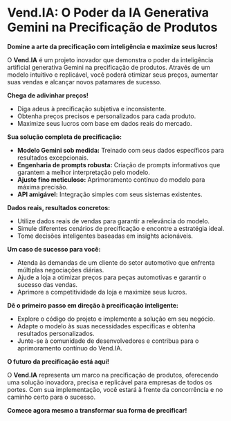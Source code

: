 # **Vend.IA: O Poder da IA Generativa Gemini na Precificação de Produtos**

**Domine a arte da precificação com inteligência e maximize seus lucros!**

O **Vend.IA** é um projeto inovador que demonstra o poder da inteligência artificial generativa Gemini na precificação de produtos. Através de um modelo intuitivo e replicável, você poderá otimizar seus preços, aumentar suas vendas e alcançar novos patamares de sucesso.

**Chega de adivinhar preços!**

* Diga adeus à precificação subjetiva e inconsistente.
* Obtenha preços precisos e personalizados para cada produto.
* Maximize seus lucros com base em dados reais do mercado.

**Sua solução completa de precificação:**

* **Modelo Gemini sob medida:** Treinado com seus dados específicos para resultados excepcionais.
* **Engenharia de prompts robusta:** Criação de prompts informativos que garantem a melhor interpretação pelo modelo.
* **Ajuste fino meticuloso:** Aprimoramento contínuo do modelo para máxima precisão.
* **API amigável:** Integração simples com seus sistemas existentes.

**Dados reais, resultados concretos:**

* Utilize dados reais de vendas para garantir a relevância do modelo.
* Simule diferentes cenários de precificação e encontre a estratégia ideal.
* Tome decisões inteligentes baseadas em insights acionáveis.

**Um caso de sucesso para você:**

* Atenda às demandas de um cliente do setor automotivo que enfrenta múltiplas negociações diárias.
* Ajude a loja a otimizar preços para peças automotivas e garantir o sucesso das vendas.
* Aprimore a competitividade da loja e maximize seus lucros.

**Dê o primeiro passo em direção à precificação inteligente:**

* Explore o código do projeto e implemente a solução em seu negócio.
* Adapte o modelo às suas necessidades específicas e obtenha resultados personalizados.
* Junte-se à comunidade de desenvolvedores e contribua para o aprimoramento contínuo do Vend.IA.

**O futuro da precificação está aqui!**

O **Vend.IA** representa um marco na precificação de produtos, oferecendo uma solução inovadora, precisa e replicável para empresas de todos os portes. Com sua implementação, você estará à frente da concorrência e no caminho certo para o sucesso.

**Comece agora mesmo a transformar sua forma de precificar!**

